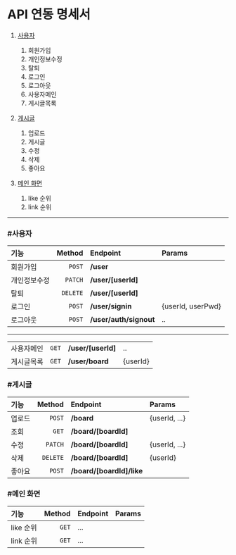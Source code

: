 # API 연동 명세서
1. [사용자](#사용자)
    1. 회원가입
    2. 개인정보수정
    3. 탈퇴
    4. 로그인
    5. 로그아웃
    6. 사용자메인
    7. 게시글목록
        
2. [게시글](#게시글)
    1. 업로드
    2. 게시글
    3. 수정
    4. 삭제
    5. 좋아요
    
3. [메인 화면](#메인-화면)
    1. like 순위
    2. link 순위

--- --- 

### #사용자
|기능|Method|Endpoint|Params|
|:---|---:|:---|:---|
|회원가입|`POST`|**/user**||
|개인정보수정|`PATCH`|**/user/[userId]**||
|탈퇴|`DELETE`|**/user/[userId]**||
|로그인|`POST`|**/user/signin**|{userId, userPwd}|
|로그아웃|`POST`|**/user/auth/signout**|..|
****
|||||
|:---|---:|:---|:---|
|사용자메인|`GET`|**/user/[userId]**|..|
|게시글목록|`GET`|**/user/board**|{userId}|

### #게시글
|기능|Method|Endpoint|Params|
|:---|---:|:---|:---|  
|업로드|`POST`|**/board**|{userId, ...}|
|조회|`GET`|**/board/[boardId]**|
|수정|`PATCH`|**/board/[boardId]**|{userId, ...}|
|삭제|`DELETE`|**/board/[boardId]**|{userId}|
|좋아요|`POST`|**/board/[boardId]/like**||
 
### #메인 화면
|기능|Method|Endpoint|Params|
|:---|---:|:---|:---|
|like 순위|`GET`|...|
|link 순위|`GET`|...| 
